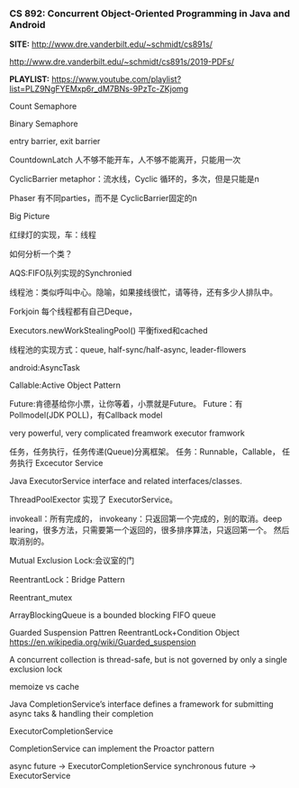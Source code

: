 ### CS 892: Concurrent Object-Oriented Programming in Java and Android
**SITE:** http://www.dre.vanderbilt.edu/~schmidt/cs891s/

http://www.dre.vanderbilt.edu/~schmidt/cs891s/2019-PDFs/

**PLAYLIST:** https://www.youtube.com/playlist?list=PLZ9NgFYEMxp6r_dM7BNs-9PzTc-ZKjomg

Count Semaphore

Binary Semaphore

entry barrier, exit barrier

CountdownLatch 人不够不能开车，人不够不能离开，只能用一次

CyclicBarrier metaphor：流水线，Cyclic 循环的，多次，但是只能是n

Phaser 有不同parties，而不是 CyclicBarrier固定的n

Big Picture

红绿灯的实现，车：线程

如何分析一个类？

AQS:FIFO队列实现的Synchronied

线程池：类似呼叫中心。隐喻，如果接线很忙，请等待，还有多少人排队中。

Forkjoin  每个线程都有自己Deque，

Executors.newWorkStealingPool()  平衡fixed和cached

线程池的实现方式：queue, half-sync/half-async, leader-fllowers

android:AsyncTask

Callable:Active Object Pattern

Future:肯德基给你小票，让你等着，小票就是Future。
Future：有Pollmodel(JDK POLL)，有Callback model

very powerful, very complicated freamwork executor framwork

任务，任务执行，任务传递(Queue)分离框架。
任务：Runnable，Callable，  任务执行 Excecutor Service

Java ExecutorService interface and related interfaces/classes.

ThreadPoolExector 实现了 ExecutorService。



invokeall：所有完成的，
invokeany：只返回第一个完成的，别的取消。deep learing，很多方法，只需要第一个返回的，很多排序算法，只返回第一个。
然后取消别的。

Mutual Exclusion Lock:会议室的门

ReentrantLock：Bridge Pattern

Reentrant_mutex

ArrayBlockingQueue is a bounded blocking FIFO queue

Guarded Suspension Pattren  ReentrantLock+Condition Object
https://en.wikipedia.org/wiki/Guarded_suspension

A concurrent collection is thread-safe, but is not governed by only a single exclusion lock

memoize vs cache

Java CompletionService’s interface defines a framework for
submitting async taks & handling their completion

ExecutorCompletionService 

CompletionService can implement the  Proactor pattern

async future -> ExecutorCompletionService 
synchronous future -> ExecutorService 
